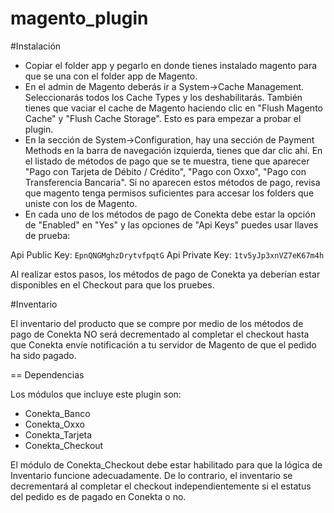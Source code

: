 magento_plugin
==============

#Instalación

  * Copiar el folder app y pegarlo en donde tienes instalado magento para que se una con el folder app de Magento.
  * En el admin de Magento deberás ir a System->Cache Management. Seleccionarás todos los Cache Types y los deshabilitarás. También tienes que vaciar el cache de Magento haciendo clic en "Flush Magento Cache" y "Flush Cache Storage". Esto es para empezar a probar el plugin.
  * En la sección de System->Configuration, hay una sección de Payment Methods en la barra de navegación izquierda, tienes que dar clic ahí. En el listado de métodos de pago que se te muestra, tiene que aparecer "Pago con Tarjeta de Débito / Crédito", "Pago con Oxxo", "Pago con Transferencia Bancaria". Si no aparecen estos métodos de pago, revisa que magento tenga permisos suficientes para accesar los folders que uniste con los de Magento.
  * En cada uno de los métodos de pago de Conekta debe estar la opción de "Enabled" en "Yes" y las opciones de "Api Keys" puedes usar llaves de prueba:
    
Api Public Key: 
    `EpnQNGMghzDrytvfpqtG`
Api Private Key: 
    `1tv5yJp3xnVZ7eK67m4h`


Al realizar estos pasos, los métodos de pago de Conekta ya deberían estar disponibles en el Checkout para que los pruebes.

#Inventario

El inventario del producto que se compre por medio de los métodos de pago de Conekta NO será decrementado al completar el checkout hasta que Conekta envíe notificación a tu servidor de Magento de que el pedido ha sido pagado.

== Dependencias

Los módulos que incluye este plugin son:
  * Conekta_Banco
  * Conekta_Oxxo
  * Conekta_Tarjeta
  * Conekta_Checkout
  
El módulo de Conekta_Checkout debe estar habilitado para que la lógica de Inventario funcione adecuadamente. De lo contrario, el inventario se decrementará al completar el checkout independientemente si el estatus del pedido es de pagado en Conekta o no.
